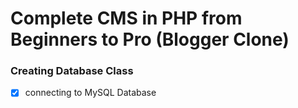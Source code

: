# Complete CMS in PHP from Beginners to Pro (Blogger Clone)

### Creating Database Class

- [x] connecting to MySQL Database 